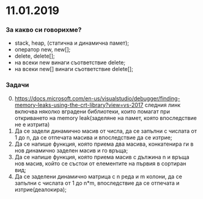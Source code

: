 # 11.01.2019

### За какво си говорихме?
* stack, heap, (статична и динамична памет);
* оператор new, new[];
* delete, delete[];
* на всеки new винаги съответствие delete;
* на всеки new[] винаги съответствие delete[];

### Задачи
0. https://docs.microsoft.com/en-us/visualstudio/debugger/finding-memory-leaks-using-the-crt-library?view=vs-2017 следния линк включва няколко вградени библиотеки, които помагат при откриването на memory leak(заделяне на памет, която впоследствие не е изтрита)
1. Да се задели динамично масив от числа, да се запълни с числата от 1 до n, да се отпечата масива и впоследствие да се изтрие;
2. Да се напише функция, която приема два масива, конкатенира ги в нов динамично заделен масив и го връща;
3. Да се напише функция, която приема масив с дължина n и връща нов масив, който се състои от елементите на първия в сортиран вид;
4. Да се заделени динамично матрица с n реда и m колони, да се запълни с числата от 1 до n*m, впоследствие да се отпечата и изтрие(деалокира);

